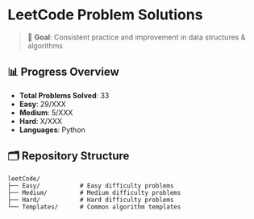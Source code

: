 # LeetCode Problem Solutions

> 🎯 **Goal**: Consistent practice and improvement in data structures & algorithms

## 📊 Progress Overview
- **Total Problems Solved**: 33
- **Easy**: 29/XXX
- **Medium**: 5/XXX  
- **Hard**: X/XXX
- **Languages**: Python

## 🗂️ Repository Structure

```
leetCode/
├── Easy/           # Easy difficulty problems
├── Medium/         # Medium difficulty problems  
├── Hard/           # Hard difficulty problems
└── Templates/      # Common algorithm templates
```
